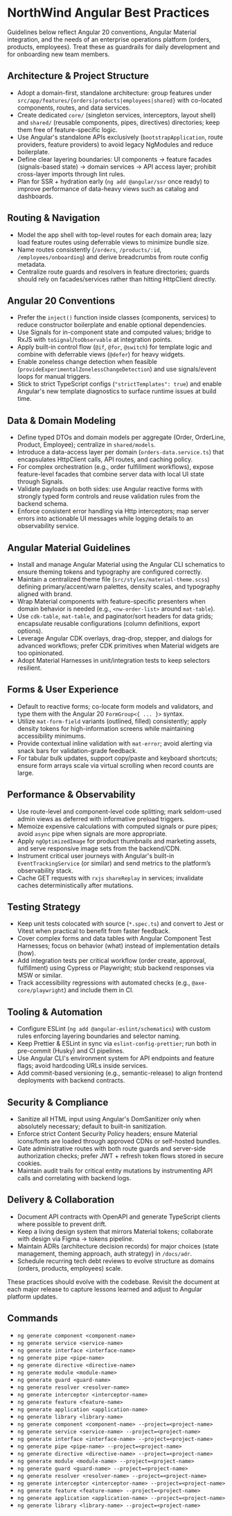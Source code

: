 # NorthWind Angular Best Practices

Guidelines below reflect Angular 20 conventions, Angular Material integration, and the needs of an enterprise operations platform (orders, products, employees). Treat these as guardrails for daily development and for onboarding new team members.

## Architecture & Project Structure
- Adopt a domain-first, standalone architecture: group features under `src/app/features/{orders|products|employees|shared}` with co-located components, routes, and data services.
- Create dedicated `core/` (singleton services, interceptors, layout shell) and `shared/` (reusable components, pipes, directives) directories; keep them free of feature-specific logic.
- Use Angular's standalone APIs exclusively (`bootstrapApplication`, route providers, feature providers) to avoid legacy NgModules and reduce boilerplate.
- Define clear layering boundaries: UI components → feature facades (signals-based state) → domain services → API access layer; prohibit cross-layer imports through lint rules.
- Plan for SSR + hydration early (`ng add @angular/ssr` once ready) to improve performance of data-heavy views such as catalog and dashboards.

## Routing & Navigation
- Model the app shell with top-level routes for each domain area; lazy load feature routes using deferrable views to minimize bundle size.
- Name routes consistently (`/orders`, `/products/:id`, `/employees/onboarding`) and derive breadcrumbs from route config metadata.
- Centralize route guards and resolvers in feature directories; guards should rely on facades/services rather than hitting HttpClient directly.

## Angular 20 Conventions
- Prefer the `inject()` function inside classes (components, services) to reduce constructor boilerplate and enable optional dependencies.
- Use Signals for in-component state and computed values; bridge to RxJS with `toSignal`/`toObservable` at integration points.
- Apply built-in control flow (`@if`, `@for`, `@switch`) for template logic and combine with deferrable views (`@defer`) for heavy widgets.
- Enable zoneless change detection when feasible (`provideExperimentalZonelessChangeDetection`) and use signals/event loops for manual triggers.
- Stick to strict TypeScript configs (`"strictTemplates": true`) and enable Angular's new template diagnostics to surface runtime issues at build time.

## Data & Domain Modeling
- Define typed DTOs and domain models per aggregate (Order, OrderLine, Product, Employee); centralize in `shared/models`.
- Introduce a data-access layer per domain (`orders-data.service.ts`) that encapsulates HttpClient calls, API routes, and caching policy.
- For complex orchestration (e.g., order fulfillment workflows), expose feature-level facades that combine server data with local UI state through Signals.
- Validate payloads on both sides: use Angular reactive forms with strongly typed form controls and reuse validation rules from the backend schema.
- Enforce consistent error handling via Http interceptors; map server errors into actionable UI messages while logging details to an observability service.

## Angular Material Guidelines
- Install and manage Angular Material using the Angular CLI schematics to ensure theming tokens and typography are configured correctly.
- Maintain a centralized theme file (`src/styles/material-theme.scss`) defining primary/accent/warn palettes, density scales, and typography aligned with brand.
- Wrap Material components with feature-specific presenters when domain behavior is needed (e.g., `<nw-order-list>` around `mat-table`).
- Use `cdk-table`, `mat-table`, and paginator/sort headers for data grids; encapsulate reusable configurations (column definitions, export options).
- Leverage Angular CDK overlays, drag-drop, stepper, and dialogs for advanced workflows; prefer CDK primitives when Material widgets are too opinionated.
- Adopt Material Harnesses in unit/integration tests to keep selectors resilient.

## Forms & User Experience
- Default to reactive forms; co-locate form models and validators, and type them with the Angular 20 `FormGroup<{ ... }>` syntax.
- Utilize `mat-form-field` variants (outlined, filled) consistently; apply density tokens for high-information screens while maintaining accessibility minimums.
- Provide contextual inline validation with `mat-error`; avoid alerting via snack bars for validation-grade feedback.
- For tabular bulk updates, support copy/paste and keyboard shortcuts; ensure form arrays scale via virtual scrolling when record counts are large.

## Performance & Observability
- Use route-level and component-level code splitting; mark seldom-used admin views as deferred with informative preload triggers.
- Memoize expensive calculations with computed signals or pure pipes; avoid `async` pipe when signals are more appropriate.
- Apply `ngOptimizedImage` for product thumbnails and marketing assets, and serve responsive image sets from the backend/CDN.
- Instrument critical user journeys with Angular's built-in `EventTrackingService` (or similar) and send metrics to the platform’s observability stack.
- Cache GET requests with `rxjs` `shareReplay` in services; invalidate caches deterministically after mutations.

## Testing Strategy
- Keep unit tests colocated with source (`*.spec.ts`) and convert to Jest or Vitest when practical to benefit from faster feedback.
- Cover complex forms and data tables with Angular Component Test Harnesses; focus on behavior (what) instead of implementation details (how).
- Add integration tests per critical workflow (order create, approval, fulfillment) using Cypress or Playwright; stub backend responses via MSW or similar.
- Track accessibility regressions with automated checks (e.g., `@axe-core/playwright`) and include them in CI.

## Tooling & Automation
- Configure ESLint (`ng add @angular-eslint/schematics`) with custom rules enforcing layering boundaries and selector naming.
- Keep Prettier & ESLint in sync via `eslint-config-prettier`; run both in pre-commit (Husky) and CI pipelines.
- Use Angular CLI's environment system for API endpoints and feature flags; avoid hardcoding URLs inside services.
- Add commit-based versioning (e.g., semantic-release) to align frontend deployments with backend contracts.

## Security & Compliance
- Sanitize all HTML input using Angular's DomSanitizer only when absolutely necessary; default to built-in sanitization.
- Enforce strict Content Security Policy headers; ensure Material icons/fonts are loaded through approved CDNs or self-hosted bundles.
- Gate administrative routes with both route guards and server-side authorization checks; prefer JWT + refresh token flows stored in secure cookies.
- Maintain audit trails for critical entity mutations by instrumenting API calls and correlating with backend logs.

## Delivery & Collaboration
- Document API contracts with OpenAPI and generate TypeScript clients where possible to prevent drift.
- Keep a living design system that mirrors Material tokens; collaborate with design via Figma → tokens pipeline.
- Maintain ADRs (architecture decision records) for major choices (state management, theming approach, auth strategy) in `/docs/adr`.
- Schedule recurring tech debt reviews to evolve structure as domains (orders, products, employees) scale.

These practices should evolve with the codebase. Revisit the document at each major release to capture lessons learned and adjust to Angular platform updates.

## Commands
- `ng generate component <component-name>`
- `ng generate service <service-name>`
- `ng generate interface <interface-name>`
- `ng generate pipe <pipe-name>`
- `ng generate directive <directive-name>`
- `ng generate module <module-name>`
- `ng generate guard <guard-name>`
- `ng generate resolver <resolver-name>`
- `ng generate interceptor <interceptor-name>`
- `ng generate feature <feature-name>`
- `ng generate application <application-name>`
- `ng generate library <library-name>`
- `ng generate component <component-name> --project=<project-name>`
- `ng generate service <service-name> --project=<project-name>`
- `ng generate interface <interface-name> --project=<project-name>`
- `ng generate pipe <pipe-name> --project=<project-name>`
- `ng generate directive <directive-name> --project=<project-name>`
- `ng generate module <module-name> --project=<project-name>`
- `ng generate guard <guard-name> --project=<project-name>`
- `ng generate resolver <resolver-name> --project=<project-name>`
- `ng generate interceptor <interceptor-name> --project=<project-name>`
- `ng generate feature <feature-name> --project=<project-name>`
- `ng generate application <application-name> --project=<project-name>`
- `ng generate library <library-name> --project=<project-name>`